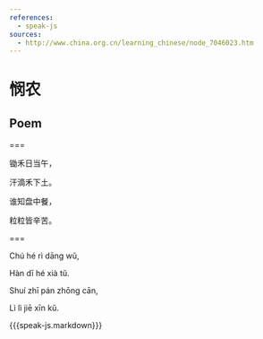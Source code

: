 ```yaml
---
references:
  - speak-js
sources:
  - http://www.china.org.cn/learning_chinese/node_7046023.htm
---
```


# 悯农

## Poem

===

锄禾日当午，

汗滴禾下土。

谁知盘中餐，

粒粒皆辛苦。

===

Chú hé rì dāng wŭ,

Hàn dī hé xià tŭ.

Shuí zhī pán zhōng cān,

Lì lì jiē xīn kŭ.

{{{speak-js.markdown}}}
